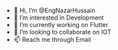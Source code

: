- 👋 Hi, I’m @EngNazarHussain
- 👀 I’m interested in Development
- 🌱 I’m currently working on Flutter
- 💞️ I’m looking to collaborate on IOT
- 📫 Reach me through Email

<!---
EngNazarHussain/EngNazarHussain is a ✨ special ✨ repository because its `README.md` (this file) appears on your GitHub profile.
You can click the Preview link to take a look at your changes.
--->
